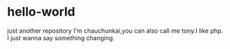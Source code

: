 # hello-world
just another repository
I'm chauchunkai,you can also call me tony.I like php.
I
just wanna say something changing.
